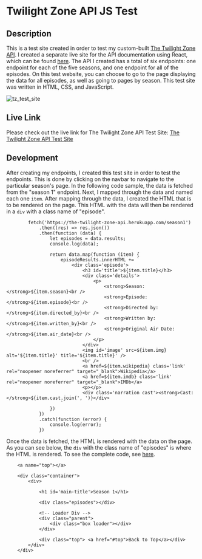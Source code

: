 # Twilight Zone API JS Test

## Description

This is a test site created in order to test my custom-built [The Twilight Zone API](https://github.com/answebdev/twilight-zone-api "The Twilight Zone API"). I created a separate live site for the API documentation using React, which can be found [here](https://thetwilightzoneapi.netlify.app/ "The Twilight Zone API"). The API I created has a total of six endpoints: one endpoint for each of the five seasons, and one endpoint for all of the episodes. On this test website, you can choose to go to the page displaying the data for all episodes, as well as going to pages by season. This test site was written in HTML, CSS, and JavaScript.

![tz_test_site](https://user-images.githubusercontent.com/36783010/166586942-75479252-a18f-461a-bb07-a99a5cfb67e1.jpg)

## Live Link

Please check out the live link for The Twilight Zone API Test Site: [The Twilight Zone API Test Site](https://answebdev.github.io/twilight-zone-api-js-test/episodes.html "The Twilight Zone API Test Site")

## Development

After creating my endpoints, I created this test site in order to test the endpoints. This is done by clicking on the navbar to navigate to the particular season's page. In the following code sample, the data is fetched from the "season 1" endpoint. Next, I mapped through the data and named each one `item`. After mapping through the data, I created the HTML that is to be rendered on the page. This HTML with the data will then be rendered in a `div` with a class name of "episode".

```
        fetch('https://the-twilight-zone-api.herokuapp.com/season1')
            .then((res) => res.json())
            .then(function (data) {
                let episodes = data.results;
                console.log(data);

                return data.map(function (item) {
                    episodeResults.innerHTML += `
                        <div class='episode'>
                            <h3 id='title'>${item.title}</h3>
                            <div class='details'>
                                <p>
                                    <strong>Season: </strong>${item.season}<br />
                                    <strong>Episode: </strong>${item.episode}<br />
                                    <strong>Directed by: </strong>${item.directed_by}<br />
                                    <strong>Written by: </strong>${item.written_by}<br />
                                    <strong>Original Air Date: </strong>${item.air_date}<br />
                                </p>
                            </div>
                            <img id='image' src=${item.img} alt='${item.title}' title='${item.title}' />
                            <br />
                            <a href=${item.wikipedia} class='link' rel="noopener noreferrer" target="_blank">Wikipedia</a>
                            <a href=${item.imdb} class='link' rel="noopener noreferrer" target="_blank">IMDb</a>
                            <p></p>
                            <div class='narration cast'><strong>Cast: </strong>${item.cast.join(', ')}</div>
                    `
                })
            })
            .catch(function (error) {
                console.log(error);
            })
```


Once the data is fetched, the HTML is rendered with the data on the page. As you can see below, the `div` with the class name of "episodes" is where the HTML is rendered. To see the complete code, see [here](https://github.com/answebdev/twilight-zone-api-js-test/blob/master/season1.html "Season 1 Page Code").
```
    <a name="top"></a>

    <div class="container">
        <div>

            <h1 id='main-title'>Season 1</h1>

            <div class="episodes"></div>

            <!-- Loader Div -->
            <div class="parent">
                <div class="box loader"></div>
            </div>

            <div class="top"> <a href="#top">Back to Top</a></div>
        </div>
    </div>
```
